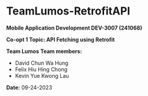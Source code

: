 # TeamLumos-RetrofitAPI

**Mobile Application Development DEV-3007 (241068)**

**Co-opt 1 Topic: API Fetching using Retrofit**

**Team Lumos**
**Team members:**
- David Chun Wa Hung
- Felix Hiu Hing Chong
- Kevin Yue Kwong Lau

**Date:** 09-24-2023
